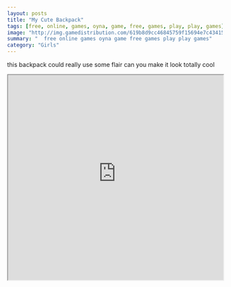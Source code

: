 ```yaml
---
layout: posts
title: "My Cute Backpack"
tags: [free, online, games, oyna, game, free, games, play, play, games]
image: "http://img.gamedistribution.com/619b8d9cc46845759f15694e7c434157.jpg"
summary: "  free online games oyna game free games play play games"
category: "Girls"
---
```


this backpack could really use some flair can you make it look totally cool

<iframe width="100%" height="480px;" src="http://flash.gamedistribution.com?game=619b8d9cc46845759f15694e7c434157"></iframe>